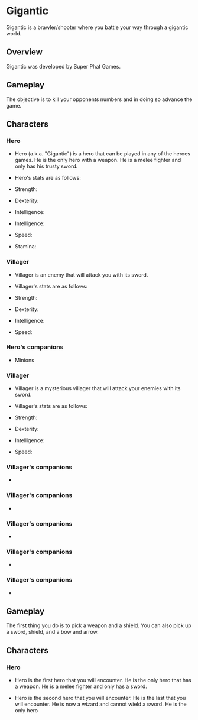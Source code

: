 # Gigantic

Gigantic is a brawler/shooter where you battle your way through a gigantic world.

## Overview

Gigantic was developed by Super Phat Games.

## Gameplay

The objective is to kill your opponents numbers and in doing so advance the game.

## Characters

### Hero

*   Hero (a.k.a. "Gigantic") is a hero that can be played in any of the heroes games. He is the only hero with a weapon. He is a melee fighter and only has his trusty sword.

*   Hero's stats are as follows:

*   Strength:

*   Dexterity:
*   Intelligence:

*   Intelligence:

*   Speed:

*   Stamina:

### Villager

*   Villager is an enemy that will attack you with its sword.

*   Villager's stats are as follows:

*   Strength:
*   Dexterity:
*   Intelligence:
*   Speed:

### Hero's companions

*   Minions

### Villager

*   Villager is a mysterious villager that will attack your enemies with its sword.

*   Villager's stats are as follows:

*   Strength:
*   Dexterity:
*   Intelligence:
*   Speed:

### Villager's companions

*  

### Villager's companions

*  

### Villager's companions

*  

### Villager's companions

*  

### Villager's companions

*  

## Gameplay

The first thing you do is to pick a weapon and a shield. You can also pick up a sword, shield, and a bow and arrow.

## Characters

### Hero

*   Hero is the first hero that you will encounter. He is the only hero that has a weapon. He is a melee fighter and only has a sword.

*   Hero is the second hero that you will encounter. He is the last that you will encounter. He is now a wizard and cannot wield a sword. He is the only hero